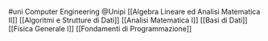 #uni Computer Engineering @Unipi 
[[Algebra Lineare ed Analisi Matematica II]]
[[Algoritmi e Strutture di Dati]]
[[Analisi Matematica I]]
[[Basi di Dati]]
[[Fisica Generale I]]
[[Fondamenti di Programmazione]]